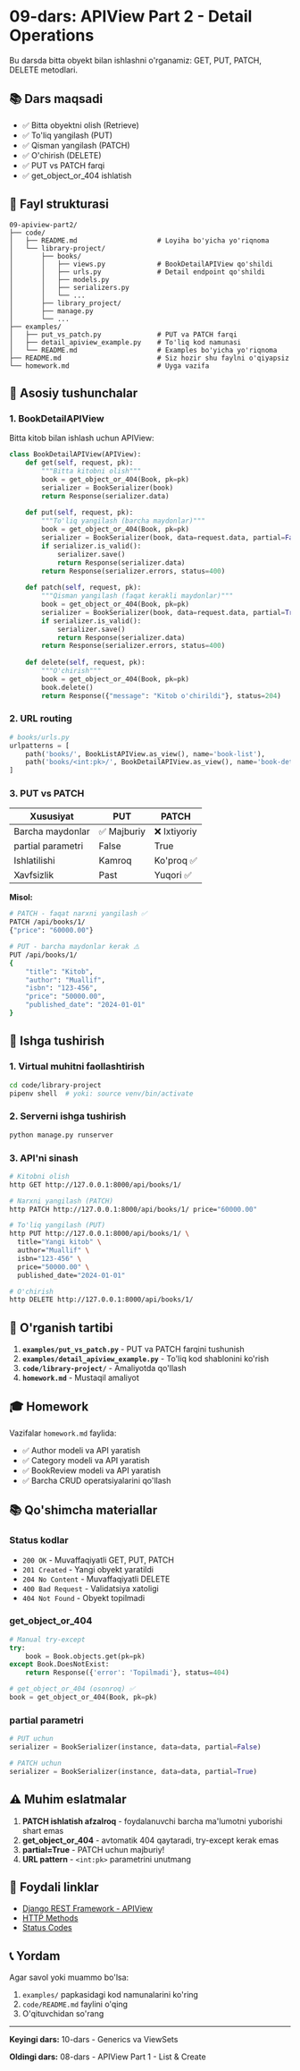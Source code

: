 # 09-dars: APIView Part 2 - Detail Operations

Bu darsda bitta obyekt bilan ishlashni o'rganamiz: GET, PUT, PATCH, DELETE metodlari.

## 📚 Dars maqsadi

- ✅ Bitta obyektni olish (Retrieve)
- ✅ To'liq yangilash (PUT)
- ✅ Qisman yangilash (PATCH)
- ✅ O'chirish (DELETE)
- ✅ PUT vs PATCH farqi
- ✅ get_object_or_404 ishlatish

## 📁 Fayl strukturasi

```
09-apiview-part2/
├── code/
│   ├── README.md                    # Loyiha bo'yicha yo'riqnoma
│   └── library-project/
│       ├── books/
│       │   ├── views.py             # BookDetailAPIView qo'shildi
│       │   ├── urls.py              # Detail endpoint qo'shildi
│       │   ├── models.py
│       │   ├── serializers.py
│       │   └── ...
│       ├── library_project/
│       ├── manage.py
│       └── ...
├── examples/
│   ├── put_vs_patch.py              # PUT va PATCH farqi
│   ├── detail_apiview_example.py    # To'liq kod namunasi
│   └── README.md                    # Examples bo'yicha yo'riqnoma
├── README.md                        # Siz hozir shu faylni o'qiyapsiz
└── homework.md                      # Uyga vazifa
```

## 🎯 Asosiy tushunchalar

### 1. BookDetailAPIView

Bitta kitob bilan ishlash uchun APIView:

```python
class BookDetailAPIView(APIView):
    def get(self, request, pk):
        """Bitta kitobni olish"""
        book = get_object_or_404(Book, pk=pk)
        serializer = BookSerializer(book)
        return Response(serializer.data)
    
    def put(self, request, pk):
        """To'liq yangilash (barcha maydonlar)"""
        book = get_object_or_404(Book, pk=pk)
        serializer = BookSerializer(book, data=request.data, partial=False)
        if serializer.is_valid():
            serializer.save()
            return Response(serializer.data)
        return Response(serializer.errors, status=400)
    
    def patch(self, request, pk):
        """Qisman yangilash (faqat kerakli maydonlar)"""
        book = get_object_or_404(Book, pk=pk)
        serializer = BookSerializer(book, data=request.data, partial=True)
        if serializer.is_valid():
            serializer.save()
            return Response(serializer.data)
        return Response(serializer.errors, status=400)
    
    def delete(self, request, pk):
        """O'chirish"""
        book = get_object_or_404(Book, pk=pk)
        book.delete()
        return Response({"message": "Kitob o'chirildi"}, status=204)
```

### 2. URL routing

```python
# books/urls.py
urlpatterns = [
    path('books/', BookListAPIView.as_view(), name='book-list'),
    path('books/<int:pk>/', BookDetailAPIView.as_view(), name='book-detail'),
]
```

### 3. PUT vs PATCH

| Xususiyat | PUT | PATCH |
|-----------|-----|-------|
| Barcha maydonlar | ✅ Majburiy | ❌ Ixtiyoriy |
| partial parametri | False | True |
| Ishlatilishi | Kamroq | Ko'proq ✅ |
| Xavfsizlik | Past | Yuqori ✅ |

**Misol:**

```bash
# PATCH - faqat narxni yangilash ✅
PATCH /api/books/1/
{"price": "60000.00"}

# PUT - barcha maydonlar kerak ⚠️
PUT /api/books/1/
{
    "title": "Kitob",
    "author": "Muallif",
    "isbn": "123-456",
    "price": "50000.00",
    "published_date": "2024-01-01"
}
```

## 🚀 Ishga tushirish

### 1. Virtual muhitni faollashtirish
```bash
cd code/library-project
pipenv shell  # yoki: source venv/bin/activate
```

### 2. Serverni ishga tushirish
```bash
python manage.py runserver
```

### 3. API'ni sinash
```bash
# Kitobni olish
http GET http://127.0.0.1:8000/api/books/1/

# Narxni yangilash (PATCH)
http PATCH http://127.0.0.1:8000/api/books/1/ price="60000.00"

# To'liq yangilash (PUT)
http PUT http://127.0.0.1:8000/api/books/1/ \
  title="Yangi kitob" \
  author="Muallif" \
  isbn="123-456" \
  price="50000.00" \
  published_date="2024-01-01"

# O'chirish
http DELETE http://127.0.0.1:8000/api/books/1/
```

## 📖 O'rganish tartibi

1. **`examples/put_vs_patch.py`** - PUT va PATCH farqini tushunish
2. **`examples/detail_apiview_example.py`** - To'liq kod shablonini ko'rish
3. **`code/library-project/`** - Amaliyotda qo'llash
4. **`homework.md`** - Mustaqil amaliyot

## 🎓 Homework

Vazifalar `homework.md` faylida:
- ✅ Author modeli va API yaratish
- ✅ Category modeli va API yaratish
- ✅ BookReview modeli va API yaratish
- ✅ Barcha CRUD operatsiyalarini qo'llash

## 📚 Qo'shimcha materiallar

### Status kodlar
- `200 OK` - Muvaffaqiyatli GET, PUT, PATCH
- `201 Created` - Yangi obyekt yaratildi
- `204 No Content` - Muvaffaqiyatli DELETE
- `400 Bad Request` - Validatsiya xatoligi
- `404 Not Found` - Obyekt topilmadi

### get_object_or_404
```python
# Manual try-except
try:
    book = Book.objects.get(pk=pk)
except Book.DoesNotExist:
    return Response({'error': 'Topilmadi'}, status=404)

# get_object_or_404 (osonroq) ✅
book = get_object_or_404(Book, pk=pk)
```

### partial parametri
```python
# PUT uchun
serializer = BookSerializer(instance, data=data, partial=False)

# PATCH uchun
serializer = BookSerializer(instance, data=data, partial=True)
```

## ⚠️ Muhim eslatmalar

1. **PATCH ishlatish afzalroq** - foydalanuvchi barcha ma'lumotni yuborishi shart emas
2. **get_object_or_404** - avtomatik 404 qaytaradi, try-except kerak emas
3. **partial=True** - PATCH uchun majburiy!
4. **URL pattern** - `<int:pk>` parametrini unutmang

## 🔗 Foydali linklar

- [Django REST Framework - APIView](https://www.django-rest-framework.org/api-guide/views/)
- [HTTP Methods](https://developer.mozilla.org/en-US/docs/Web/HTTP/Methods)
- [Status Codes](https://developer.mozilla.org/en-US/docs/Web/HTTP/Status)

## 📞 Yordam

Agar savol yoki muammo bo'lsa:
1. `examples/` papkasidagi kod namunalarini ko'ring
2. `code/README.md` faylini o'qing
3. O'qituvchidan so'rang

---

**Keyingi dars:** 10-dars - Generics va ViewSets

**Oldingi dars:** 08-dars - APIView Part 1 - List & Create